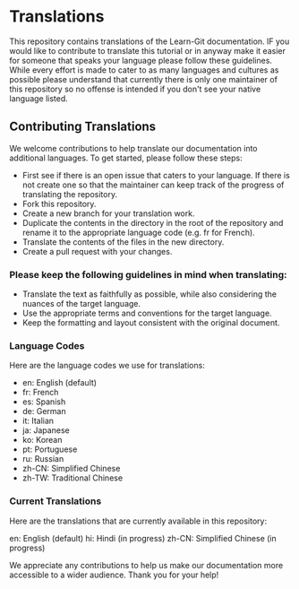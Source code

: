 # Translations
This repository contains translations of the Learn-Git documentation. IF you would like to contribute to translate this tutorial or in anyway make it easier for someone that speaks your language please follow these guidelines. While every effort is made to cater to as many languages and cultures as possible please understand that currently there is only one maintainer of this repository so no offense is intended if you don't see your native language listed.

## Contributing Translations
We welcome contributions to help translate our documentation into additional languages. To get started, please follow these steps:


+ First see if there is an open issue that caters to your language. If there is not create one so that the maintainer can keep track of the progress of translating the repository.
+ Fork this repository.
+ Create a new branch for your translation work.
+ Duplicate the contents in the directory in the root of the repository and rename it to the appropriate language code (e.g. fr for French).
+ Translate the contents of the files in the new directory.
+ Create a pull request with your changes.

### Please keep the following guidelines in mind when translating:

* Translate the text as faithfully as possible, while also considering the nuances of the target language.
* Use the appropriate terms and conventions for the target language.
* Keep the formatting and layout consistent with the original document.

### Language Codes
Here are the language codes we use for translations:

- en: English (default)
- fr: French
- es: Spanish
- de: German
- it: Italian
- ja: Japanese
- ko: Korean
- pt: Portuguese
- ru: Russian
- zh-CN: Simplified Chinese
- zh-TW: Traditional Chinese

### Current Translations
Here are the translations that are currently available in this repository:

en: English (default)
hi: Hindi (in progress)
zh-CN: Simplified Chinese (in progress)

We appreciate any contributions to help us make our documentation more accessible to a wider audience. Thank you for your help!